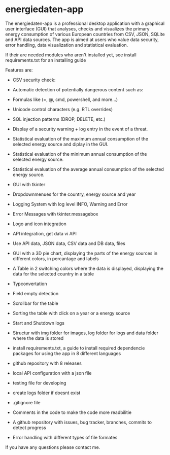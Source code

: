 # energiedaten-app
The energiedaten-app is a professional desktop application with a graphical user interface (GUI) that analyses, checks and visualizes the primary energy consumption of various European countries from CSV, JSON, SQLite and API data sources. The app is aimed at users who value data security, error handling, data visualization and statistical evaluation.

If their are needed modules who aren't installed yet, see install requirements.txt for an installing guide

Features are:
- CSV security check:

- Automatic detection of potentially dangerous content such as:

- Formulas like (=, @, cmd, powershell, and more...)

- Unicode control characters (e.g. RTL overrides)

- SQL injection patterns (DROP, DELETE, etc.)

- Display of a security warning + log entry in the event of a threat.

- Statistical evaluation of the maximum annual consumption of the selected energy source and diplay in the GUI.

- Statistical evaluation of the minimum annual consumption of the selected energy source.

- Statistical evaluation of the average annual consumption of the selected energy source.

- GUI with tkinter

- Dropdownmenues for the country, energy source and year

- Logging System with log level INFO, Warning and Error

- Error Messages with tkinter.messagebox

- Logo and icon integration

- API integration, get data vi API

- Use API data, JSON data, CSV data and DB data, files

- GUI with a 3D pie chart, displaying the parts of the energy sources in different colors, in percantage and labels


- A Table in 2 switching colors where the data is displayed, displaying the data for the selected country in a table 

- Typconvertation 

- Field empty detection

- Scrollbar for the table

- Sorting the table with click on a year or a energy source

- Start and Shutdown logs

- Structur with img folder for images, log folder for logs and data folder where the data is stored

- install requirements.txt, a guide to install required dependencie packages for using the app in 8 different languages

- github repository with 8 releases

- local API configuration with a json file

- testing file for developing

- create logs folder if doesnt exist

- .gitignore file

- Comments in the code to make the code more readbilitie

- A github repository with issues, bug tracker, branches, commits to detect progress

- Error handling with different types of file formates

If you have any questions please contact me.
